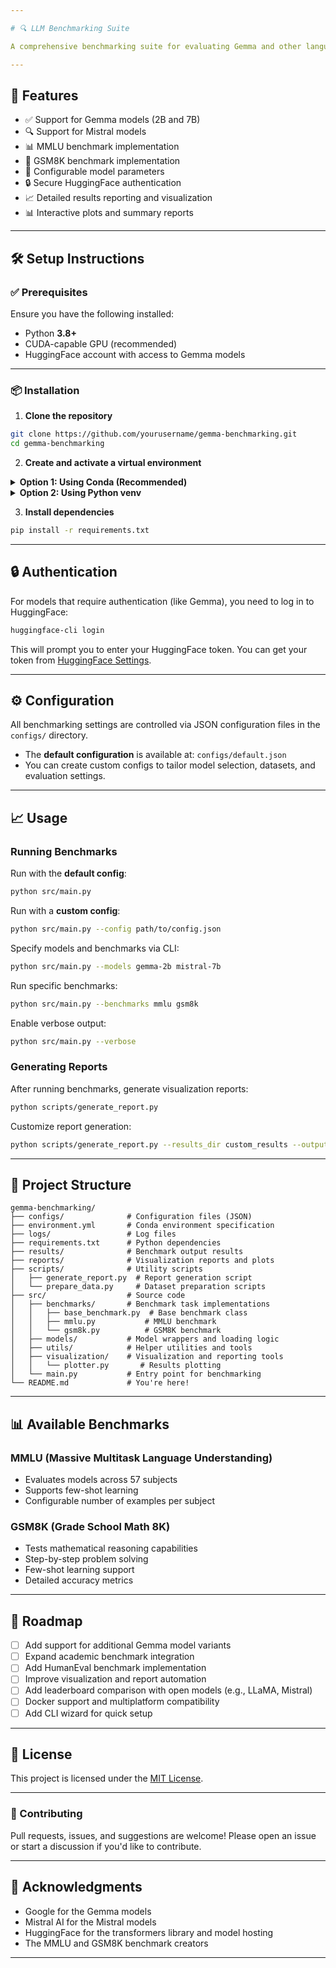 ```yaml
---

# 🔍 LLM Benchmarking Suite

A comprehensive benchmarking suite for evaluating Gemma and other language models on various benchmarks including MMLU (Massive Multitask Language Understanding) and GSM8K (Grade School Math 8K).

---
```


## 🚀 Features

- ✅ Support for Gemma models (2B and 7B)
- 🔍 Support for Mistral models
- 📊 MMLU benchmark implementation
- 🔢 GSM8K benchmark implementation
- 🔌 Configurable model parameters
- 🔒 Secure HuggingFace authentication
- 📈 Detailed results reporting and visualization
- 📊 Interactive plots and summary reports

---

## 🛠️ Setup Instructions

### ✅ Prerequisites

Ensure you have the following installed:

- Python **3.8+**
- CUDA-capable GPU (recommended)
- HuggingFace account with access to Gemma models

---

### 📦 Installation

1. **Clone the repository**

```bash
git clone https://github.com/yourusername/gemma-benchmarking.git
cd gemma-benchmarking
```

2. **Create and activate a virtual environment**

<details>
<summary><strong>Option 1: Using Conda (Recommended)</strong></summary>

```bash
conda env create -f environment.yml
conda activate gemma-benchmark
```
</details>

<details>
<summary><strong>Option 2: Using Python venv</strong></summary>

```bash
python -m venv venv
source venv/bin/activate  # On Windows: venv\Scripts\activate
```
</details>

3. **Install dependencies**

```bash
pip install -r requirements.txt
```

---

## 🔒 Authentication

For models that require authentication (like Gemma), you need to log in to HuggingFace:

```bash
huggingface-cli login
```

This will prompt you to enter your HuggingFace token. You can get your token from [HuggingFace Settings](https://huggingface.co/settings/tokens).

---

## ⚙️ Configuration

All benchmarking settings are controlled via JSON configuration files in the `configs/` directory.

- The **default configuration** is available at: `configs/default.json`
- You can create custom configs to tailor model selection, datasets, and evaluation settings.

---

## 📈 Usage

### Running Benchmarks

Run with the **default config**:

```bash
python src/main.py
```

Run with a **custom config**:

```bash
python src/main.py --config path/to/config.json
```

Specify models and benchmarks via CLI:

```bash
python src/main.py --models gemma-2b mistral-7b
```

Run specific benchmarks:

```bash
python src/main.py --benchmarks mmlu gsm8k
```

Enable verbose output:

```bash
python src/main.py --verbose
```

### Generating Reports

After running benchmarks, generate visualization reports:

```bash
python scripts/generate_report.py
```

Customize report generation:

```bash
python scripts/generate_report.py --results_dir custom_results --output_dir custom_reports --output_name my_report
```

---

## 📁 Project Structure

```
gemma-benchmarking/
├── configs/              # Configuration files (JSON)
├── environment.yml       # Conda environment specification
├── logs/                 # Log files
├── requirements.txt      # Python dependencies
├── results/              # Benchmark output results
├── reports/              # Visualization reports and plots
├── scripts/              # Utility scripts
│   ├── generate_report.py  # Report generation script
│   └── prepare_data.py     # Dataset preparation scripts
├── src/                  # Source code
│   ├── benchmarks/       # Benchmark task implementations
│   │   ├── base_benchmark.py  # Base benchmark class
│   │   ├── mmlu.py           # MMLU benchmark
│   │   └── gsm8k.py          # GSM8K benchmark
│   ├── models/           # Model wrappers and loading logic
│   ├── utils/            # Helper utilities and tools
│   ├── visualization/    # Visualization and reporting tools
│   │   └── plotter.py       # Results plotting
│   └── main.py           # Entry point for benchmarking
└── README.md             # You're here!
```

---

## 📊 Available Benchmarks

### MMLU (Massive Multitask Language Understanding)
- Evaluates models across 57 subjects
- Supports few-shot learning
- Configurable number of examples per subject

### GSM8K (Grade School Math 8K)
- Tests mathematical reasoning capabilities
- Step-by-step problem solving
- Few-shot learning support
- Detailed accuracy metrics

---

## 📌 Roadmap

- [ ] Add support for additional Gemma model variants
- [ ] Expand academic benchmark integration
- [ ] Add HumanEval benchmark implementation
- [ ] Improve visualization and report automation
- [ ] Add leaderboard comparison with open models (e.g., LLaMA, Mistral)
- [ ] Docker support and multiplatform compatibility
- [ ] Add CLI wizard for quick setup

---

## 📄 License

This project is licensed under the [MIT License](LICENSE).

---

### 🙌 Contributing

Pull requests, issues, and suggestions are welcome! Please open an issue or start a discussion if you'd like to contribute.

---

## 📄 Acknowledgments

- Google for the Gemma models
- Mistral AI for the Mistral models
- HuggingFace for the transformers library and model hosting
- The MMLU and GSM8K benchmark creators

---
